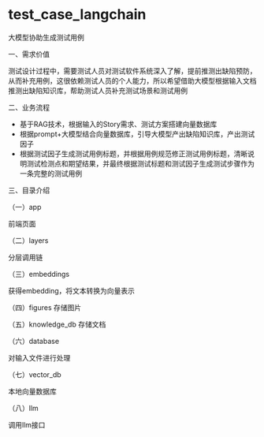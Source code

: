 # test_case_langchain
大模型协助生成测试用例

一、需求价值

测试设计过程中，需要测试人员对测试软件系统深入了解，提前推测出缺陷预防，从而补充用例，这很依赖测试人员的个人能力，所以希望借助大模型根据输入文档推测出缺陷知识库，帮助测试人员补充测试场景和测试用例

二、业务流程

*   基于RAG技术，根据输入的Story需求、测试方案搭建向量数据库
*   根据prompt+大模型结合向量数据库，引导大模型产出缺陷知识库，产出测试因子
*   根据测试因子生成测试用例标题，并根据用例规范修正测试用例标题，清晰说明测试检测点和期望结果，并最终根据测试标题和测试因子生成测试步骤作为一条完整的测试用例

三、目录介绍

（一）app

前端页面

（二）layers

分层调用链

（三）embeddings

获得embedding，将文本转换为向量表示

（四）figures
存储图片

（五）knowledge_db
存储文档

（六）database

对输入文件进行处理

（七）vector_db

本地向量数据库

（八）llm

调用llm接口
